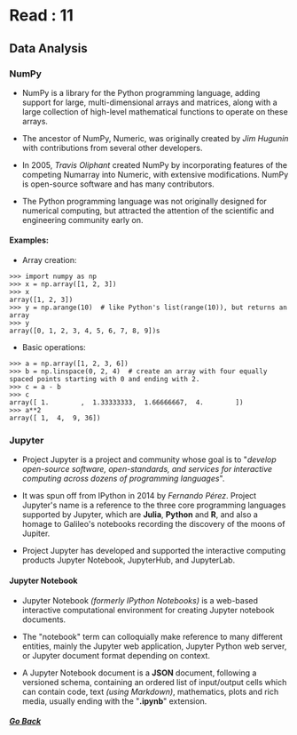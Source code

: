 # Read : 11

## Data Analysis

### NumPy

- NumPy is a library for the Python programming language, adding support for large, multi-dimensional arrays and matrices, along with a large collection of high-level mathematical functions to operate on these arrays.
  
- The ancestor of NumPy, Numeric, was originally created by *Jim Hugunin* with contributions from several other developers. 
  
- In 2005, *Travis Oliphant* created NumPy by incorporating features of the competing Numarray into Numeric, with extensive modifications. NumPy is open-source software and has many contributors. 

- The Python programming language was not originally designed for numerical computing, but attracted the attention of the scientific and engineering community early on.

#### Examples:

- Array creation:
```
>>> import numpy as np
>>> x = np.array([1, 2, 3])
>>> x
array([1, 2, 3])
>>> y = np.arange(10)  # like Python's list(range(10)), but returns an array
>>> y
array([0, 1, 2, 3, 4, 5, 6, 7, 8, 9])s
```

- Basic operations:
```
>>> a = np.array([1, 2, 3, 6])
>>> b = np.linspace(0, 2, 4)  # create an array with four equally spaced points starting with 0 and ending with 2.
>>> c = a - b
>>> c
array([ 1.        ,  1.33333333,  1.66666667,  4.        ])
>>> a**2
array([ 1,  4,  9, 36])
```

### Jupyter

- Project Jupyter is a project and community whose goal is to "*develop open-source software, open-standards, and services for interactive computing across dozens of programming languages*".
  
- It was spun off from IPython in 2014 by *Fernando Pérez*. Project Jupyter's name is a reference to the three core programming languages supported by Jupyter, which are **Julia**, **Python** and **R**, and also a homage to Galileo's notebooks recording the discovery of the moons of Jupiter. 
  
- Project Jupyter has developed and supported the interactive computing products Jupyter Notebook, JupyterHub, and JupyterLab. 

#### Jupyter Notebook

- Jupyter Notebook *(formerly IPython Notebooks)* is a web-based interactive computational environment for creating Jupyter notebook documents. 
  
- The "notebook" term can colloquially make reference to many different entities, mainly the Jupyter web application, Jupyter Python web server, or Jupyter document format depending on context. 
  
- A Jupyter Notebook document is a **JSON** document, following a versioned schema, containing an ordered list of input/output cells which can contain code, text *(using Markdown)*, mathematics, plots and rich media, usually ending with the "**.ipynb**" extension. 

##### [Go Back](code_401_reading_notes.md)